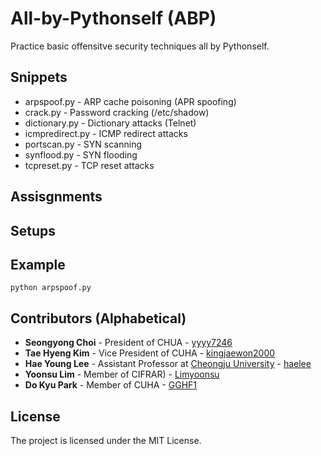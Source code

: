 # All-by-Pythonself (ABP)

Practice basic offensitve security techniques all by Pythonself.

## Snippets

* arpspoof.py - ARP cache poisoning (APR spoofing)
* crack.py - Password cracking (/etc/shadow)
* dictionary.py - Dictionary attacks (Telnet)
* icmpredirect.py - ICMP redirect attacks
* portscan.py - SYN scanning
* synflood.py - SYN flooding
* tcpreset.py - TCP reset attacks

## Assisgnments

## Setups

## Example

```
python arpspoof.py
```

## Contributors (Alphabetical)

* **Seongyong Choi** - President of CHUA - [yyyy7246](https://github.com/yyyy7246)
* **Tae Hyeng Kim** - Vice President of CUHA - [kingjaewon2000](https://github.com/kingjaewon2000)
* **Hae Young Lee** - Assistant Professor at [Cheongju University](https://www.cju.ac.kr) - [haelee](https://github.com/haelee)
* **Yoonsu Lim** - Member of CIFRAR) - [Limyoonsu](https://github.com/Limyoonsu)
* **Do Kyu Park** - Member of CUHA - [GGHF1](https://github.com/GGHF1)

## License

The project is licensed under the MIT License.
